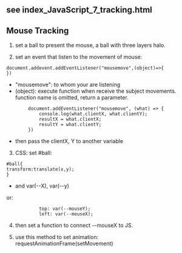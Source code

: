 ## see index_JavaScript_7_tracking.html
## Mouse Tracking

1. set a ball to present the mouse, a ball with three layers halo.

2. set an event that listen to the movement of mouse:
```
document.addevent.addEventListener("mousemove",(object)=>{
})
```
- "mousemove": to whom your are listening
- (object): execute function when receive the subject movements. function name is omitted, return a parameter.

```
        document.addEventListener("mousemove", (what) => {
            console.log(what.clientX, what.clientY);
            resultX = what.clientX;
            resultY = what.clientY;
        })
```
- then pass the clientX, Y to another variable

3. CSS: set #ball:
```
#ball{
transform:translate(x,y);
}
```
- and var(--X), var(--y)

or:
```
            top: var(--mouseY);
            left: var(--mouseX);
```

4. then set a function to connect --mouseX to JS.

5. use this method to set animation:
requestAnimationFrame(setMovement)




